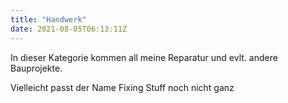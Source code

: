 ```yaml
---
title: "Handwerk"
date: 2021-08-05T06:13:11Z
---
```


In dieser Kategorie kommen all meine Reparatur und evlt. andere Bauprojekte. 

Vielleicht passt der Name Fixing Stuff noch nicht ganz
